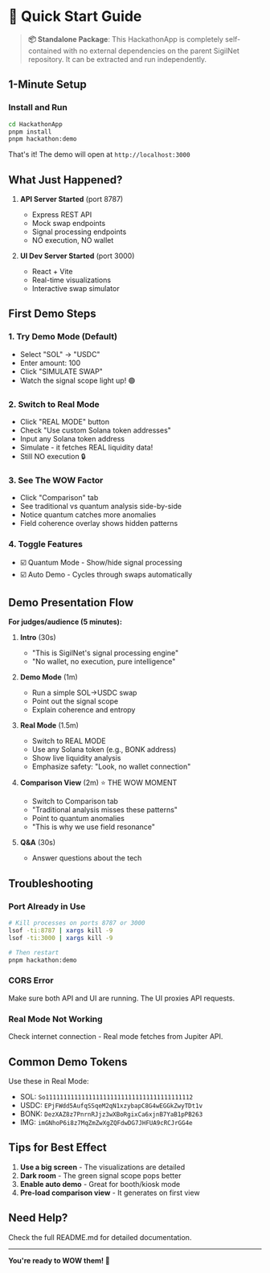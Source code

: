 # 🚀 Quick Start Guide

> **📦 Standalone Package**: This HackathonApp is completely self-contained with no external dependencies on the parent SigilNet repository. It can be extracted and run independently.

## 1-Minute Setup

### Install and Run
```bash
cd HackathonApp
pnpm install
pnpm hackathon:demo
```

That's it! The demo will open at `http://localhost:3000`

## What Just Happened?

1. **API Server Started** (port 8787)
   - Express REST API
   - Mock swap endpoints
   - Signal processing endpoints
   - NO execution, NO wallet

2. **UI Dev Server Started** (port 3000)
   - React + Vite
   - Real-time visualizations
   - Interactive swap simulator

## First Demo Steps

### 1. Try Demo Mode (Default)
- Select "SOL" → "USDC"
- Enter amount: 100
- Click "SIMULATE SWAP"
- Watch the signal scope light up! 🟢

### 2. Switch to Real Mode
- Click "REAL MODE" button
- Check "Use custom Solana token addresses"
- Input any Solana token address
- Simulate - it fetches REAL liquidity data!
- Still NO execution 🔒

### 3. See The WOW Factor
- Click "Comparison" tab
- See traditional vs quantum analysis side-by-side
- Notice quantum catches more anomalies
- Field coherence overlay shows hidden patterns

### 4. Toggle Features
- ☑️ Quantum Mode - Show/hide signal processing
- ☑️ Auto Demo - Cycles through swaps automatically

## Demo Presentation Flow

**For judges/audience (5 minutes):**

1. **Intro** (30s)
   - "This is SigilNet's signal processing engine"
   - "No wallet, no execution, pure intelligence"

2. **Demo Mode** (1m)
   - Run a simple SOL→USDC swap
   - Point out the signal scope
   - Explain coherence and entropy

3. **Real Mode** (1.5m)
   - Switch to REAL MODE
   - Use any Solana token (e.g., BONK address)
   - Show live liquidity analysis
   - Emphasize safety: "Look, no wallet connection"

4. **Comparison View** (2m) ⭐ THE WOW MOMENT
   - Switch to Comparison tab
   - "Traditional analysis misses these patterns"
   - Point to quantum anomalies
   - "This is why we use field resonance"

5. **Q&A** (30s)
   - Answer questions about the tech

## Troubleshooting

### Port Already in Use
```bash
# Kill processes on ports 8787 or 3000
lsof -ti:8787 | xargs kill -9
lsof -ti:3000 | xargs kill -9

# Then restart
pnpm hackathon:demo
```

### CORS Error
Make sure both API and UI are running. The UI proxies API requests.

### Real Mode Not Working
Check internet connection - Real mode fetches from Jupiter API.

## Common Demo Tokens

Use these in Real Mode:
- SOL: `So11111111111111111111111111111111111111112`
- USDC: `EPjFWdd5AufqSSqeM2qN1xzybapC8G4wEGGkZwyTDt1v`
- BONK: `DezXAZ8z7PnrnRJjz3wXBoRgixCa6xjnB7YaB1pPB263`
- IMG: `imGNhoP6i8z7MqZmZwXgZQFdwDG7JHFUA9cRCJrGG4e`

## Tips for Best Effect

1. **Use a big screen** - The visualizations are detailed
2. **Dark room** - The green signal scope pops better
3. **Enable auto demo** - Great for booth/kiosk mode
4. **Pre-load comparison view** - It generates on first view

## Need Help?

Check the full README.md for detailed documentation.

---

**You're ready to WOW them! 🎯**
